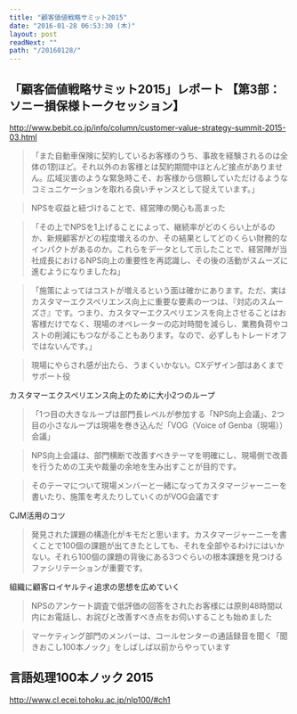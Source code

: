 ```yaml
---
title: "顧客価値戦略サミット2015"
date: "2016-01-28 06:53:30 (木)"
layout: post
readNext: ""
path: "/20160128/"
---
```


## 「顧客価値戦略サミット2015」レポート 【第3部：ソニー損保様トークセッション】 

http://www.bebit.co.jp/info/column/customer-value-strategy-summit-2015-03.html

> 「また自動車保険に契約しているお客様のうち、事故を経験されるのは全体の1割ほど。それ以外のお客様とは契約期間中ほとんど接点がありません。広域災害のような緊急時こそ、お客様から信頼していただけるようなコミュニケーションを取れる良いチャンスとして捉えています。」

> NPSを収益と紐づけることで、経営陣の関心も高まった

> 「その上でNPSを1上げることによって、継続率がどのくらい上がるのか、新規顧客がどの程度増えるのか、その結果としてどのくらい財務的なインパクトがあるのか。これらをデータとして示したことで、経営陣が当社成長におけるNPS向上の重要性を再認識し、その後の活動がスムーズに進むようになりましたね」

> 「施策によってはコストが増えるという面は確かにあります。ただ、実はカスタマーエクスペリエンス向上に重要な要素の一つは、『対応のスムーズさ』です。つまり、カスタマーエクスペリエンスを向上させることはお客様だけでなく、現場のオペレーターの応対時間を減らし、業務負荷やコストの削減にもつながることもあります。なので、必ずしもトレードオフではないんです。」

> 現場にやらされ感が出たら、うまくいかない。CXデザイン部はあくまでサポート役

カスタマーエクスペリエンス向上のために大小2つのループ

> 「1つ目の大きなループは部門長レベルが参加する「NPS向上会議」、2つ目の小さなループは現場を巻き込んだ「VOG（Voice of Genba（現場））会議」

> NPS向上会議は、部門横断で改善すべきテーマを明確にし、現場側で改善を行うための工夫や裁量の余地を生み出すことが目的です。

> そのテーマについて現場メンバーと一緒になってカスタマージャーニーを書いたり、施策を考えたりしていくのがVOG会議です

CJM活用のコツ

> 発見された課題の構造化がキモだと思います。カスタマージャーニーを書くことで100個の課題が出てきたとしても、それを全部やるわけにはいかない。それら100個の課題の背後にある3つぐらいの根本課題を見つけるファシリテーションが重要です。

組織に顧客ロイヤルティ追求の思想を広めていく

> NPSのアンケート調査で低評価の回答をされたお客様には原則48時間以内にお電話し、お詫びと改善すべき点をお伺いすることも始めました

> マーケティング部門のメンバーは、コールセンターの通話録音を聞く「聞きおこし100本ノック」をしばしば以前からやっています


## 言語処理100本ノック 2015

http://www.cl.ecei.tohoku.ac.jp/nlp100/#ch1

